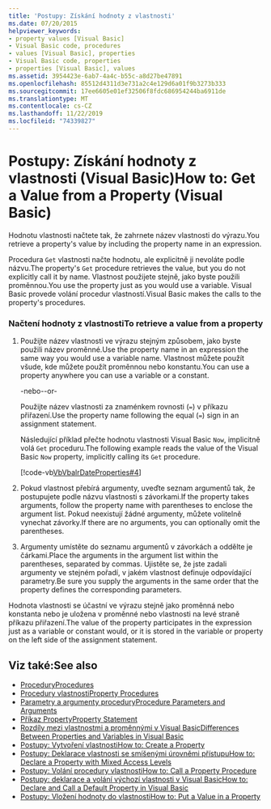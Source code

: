 ```yaml
---
title: 'Postupy: Získání hodnoty z vlastnosti'
ms.date: 07/20/2015
helpviewer_keywords:
- property values [Visual Basic]
- Visual Basic code, procedures
- values [Visual Basic], properties
- Visual Basic code, properties
- properties [Visual Basic], values
ms.assetid: 3954423e-6ab7-4a4c-b55c-a8d27be47891
ms.openlocfilehash: 85512d4311d3e731a2c4e129d6a01f9b3273b333
ms.sourcegitcommit: 17ee6605e01ef32506f8fdc686954244ba6911de
ms.translationtype: MT
ms.contentlocale: cs-CZ
ms.lasthandoff: 11/22/2019
ms.locfileid: "74339827"
---
```

# <a name="how-to-get-a-value-from-a-property-visual-basic"></a><span data-ttu-id="5a077-102">Postupy: Získání hodnoty z vlastnosti (Visual Basic)</span><span class="sxs-lookup"><span data-stu-id="5a077-102">How to: Get a Value from a Property (Visual Basic)</span></span>
<span data-ttu-id="5a077-103">Hodnotu vlastnosti načtete tak, že zahrnete název vlastnosti do výrazu.</span><span class="sxs-lookup"><span data-stu-id="5a077-103">You retrieve a property's value by including the property name in an expression.</span></span>  
  
 <span data-ttu-id="5a077-104">Procedura `Get` vlastnosti načte hodnotu, ale explicitně ji nevoláte podle názvu.</span><span class="sxs-lookup"><span data-stu-id="5a077-104">The property's `Get` procedure retrieves the value, but you do not explicitly call it by name.</span></span> <span data-ttu-id="5a077-105">Vlastnost použijete stejně, jako byste použili proměnnou.</span><span class="sxs-lookup"><span data-stu-id="5a077-105">You use the property just as you would use a variable.</span></span> <span data-ttu-id="5a077-106">Visual Basic provede volání procedur vlastností.</span><span class="sxs-lookup"><span data-stu-id="5a077-106">Visual Basic makes the calls to the property's procedures.</span></span>  
  
### <a name="to-retrieve-a-value-from-a-property"></a><span data-ttu-id="5a077-107">Načtení hodnoty z vlastnosti</span><span class="sxs-lookup"><span data-stu-id="5a077-107">To retrieve a value from a property</span></span>  
  
1. <span data-ttu-id="5a077-108">Použijte název vlastnosti ve výrazu stejným způsobem, jako byste použili název proměnné.</span><span class="sxs-lookup"><span data-stu-id="5a077-108">Use the property name in an expression the same way you would use a variable name.</span></span> <span data-ttu-id="5a077-109">Vlastnost můžete použít všude, kde můžete použít proměnnou nebo konstantu.</span><span class="sxs-lookup"><span data-stu-id="5a077-109">You can use a property anywhere you can use a variable or a constant.</span></span>  
  
     <span data-ttu-id="5a077-110">-nebo-</span><span class="sxs-lookup"><span data-stu-id="5a077-110">-or-</span></span>  
  
     <span data-ttu-id="5a077-111">Použijte název vlastnosti za znaménkem rovnosti (`=`) v příkazu přiřazení.</span><span class="sxs-lookup"><span data-stu-id="5a077-111">Use the property name following the equal (`=`) sign in an assignment statement.</span></span>  
  
     <span data-ttu-id="5a077-112">Následující příklad přečte hodnotu vlastnosti Visual Basic `Now`, implicitně volá `Get` proceduru.</span><span class="sxs-lookup"><span data-stu-id="5a077-112">The following example reads the value of the Visual Basic `Now` property, implicitly calling its `Get` procedure.</span></span>  
  
     [!code-vb[VbVbalrDateProperties#4](~/samples/snippets/visualbasic/VS_Snippets_VBCSharp/VbVbalrDateProperties/VB/Module1.vb#4)]  
  
2. <span data-ttu-id="5a077-113">Pokud vlastnost přebírá argumenty, uveďte seznam argumentů tak, že postupujete podle názvu vlastnosti s závorkami.</span><span class="sxs-lookup"><span data-stu-id="5a077-113">If the property takes arguments, follow the property name with parentheses to enclose the argument list.</span></span> <span data-ttu-id="5a077-114">Pokud neexistují žádné argumenty, můžete volitelně vynechat závorky.</span><span class="sxs-lookup"><span data-stu-id="5a077-114">If there are no arguments, you can optionally omit the parentheses.</span></span>  
  
3. <span data-ttu-id="5a077-115">Argumenty umístěte do seznamu argumentů v závorkách a oddělte je čárkami.</span><span class="sxs-lookup"><span data-stu-id="5a077-115">Place the arguments in the argument list within the parentheses, separated by commas.</span></span> <span data-ttu-id="5a077-116">Ujistěte se, že jste zadali argumenty ve stejném pořadí, v jakém vlastnost definuje odpovídající parametry.</span><span class="sxs-lookup"><span data-stu-id="5a077-116">Be sure you supply the arguments in the same order that the property defines the corresponding parameters.</span></span>  
  
 <span data-ttu-id="5a077-117">Hodnota vlastnosti se účastní ve výrazu stejně jako proměnná nebo konstanta nebo je uložena v proměnné nebo vlastnosti na levé straně příkazu přiřazení.</span><span class="sxs-lookup"><span data-stu-id="5a077-117">The value of the property participates in the expression just as a variable or constant would, or it is stored in the variable or property on the left side of the assignment statement.</span></span>  
  
## <a name="see-also"></a><span data-ttu-id="5a077-118">Viz také:</span><span class="sxs-lookup"><span data-stu-id="5a077-118">See also</span></span>

- [<span data-ttu-id="5a077-119">Procedury</span><span class="sxs-lookup"><span data-stu-id="5a077-119">Procedures</span></span>](./index.md)
- [<span data-ttu-id="5a077-120">Procedury vlastnosti</span><span class="sxs-lookup"><span data-stu-id="5a077-120">Property Procedures</span></span>](./property-procedures.md)
- [<span data-ttu-id="5a077-121">Parametry a argumenty procedury</span><span class="sxs-lookup"><span data-stu-id="5a077-121">Procedure Parameters and Arguments</span></span>](./procedure-parameters-and-arguments.md)
- [<span data-ttu-id="5a077-122">Příkaz Property</span><span class="sxs-lookup"><span data-stu-id="5a077-122">Property Statement</span></span>](../../../../visual-basic/language-reference/statements/property-statement.md)
- [<span data-ttu-id="5a077-123">Rozdíly mezi vlastnostmi a proměnnými v Visual Basic</span><span class="sxs-lookup"><span data-stu-id="5a077-123">Differences Between Properties and Variables in Visual Basic</span></span>](./differences-between-properties-and-variables.md)
- [<span data-ttu-id="5a077-124">Postupy: Vytvoření vlastnosti</span><span class="sxs-lookup"><span data-stu-id="5a077-124">How to: Create a Property</span></span>](./how-to-create-a-property.md)
- [<span data-ttu-id="5a077-125">Postupy: Deklarace vlastnosti se smíšenými úrovněmi přístupu</span><span class="sxs-lookup"><span data-stu-id="5a077-125">How to: Declare a Property with Mixed Access Levels</span></span>](./how-to-declare-a-property-with-mixed-access-levels.md)
- [<span data-ttu-id="5a077-126">Postupy: Volání procedury vlastnosti</span><span class="sxs-lookup"><span data-stu-id="5a077-126">How to: Call a Property Procedure</span></span>](./how-to-call-a-property-procedure.md)
- [<span data-ttu-id="5a077-127">Postupy: deklarace a volání výchozí vlastnosti v Visual Basic</span><span class="sxs-lookup"><span data-stu-id="5a077-127">How to: Declare and Call a Default Property in Visual Basic</span></span>](./how-to-declare-and-call-a-default-property.md)
- [<span data-ttu-id="5a077-128">Postupy: Vložení hodnoty do vlastnosti</span><span class="sxs-lookup"><span data-stu-id="5a077-128">How to: Put a Value in a Property</span></span>](./how-to-put-a-value-in-a-property.md)
